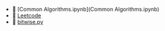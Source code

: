 * 📄 [Common Algorithms.ipynb](Common Algorithms.ipynb)
* 📂 [Leetcode](Leetcode)
* 📄 [bitwise.py](bitwise.py)
